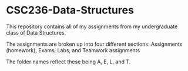 # CSC236-Data-Structures
This repository contains all of my assignments from my undergraduate class of Data Structures.

The assignments are broken up into four different sections: Assignments (homework), Exams, Labs, and Teamwork assignments

The folder names reflect these being A, E, L, and T.
